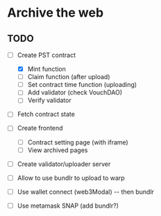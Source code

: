 # Archive the web

## TODO

- [ ] Create PST contract
  - [x] Mint function
  - [ ] Claim function (after upload)
  - [ ] Set contract time function (uploading)
  - [ ] Add validator (check VouchDAO)
  - [ ] Verify validator
- [ ] Fetch contract state

- [ ] Create frontend

  - [ ] Contract setting page (with iframe)
  - [ ] View archived pages

- [ ] Create validator/uploader server

- [ ] Allow to use bundlr to upload to warp
- [ ] Use wallet connect (web3Modal) -- then bundlr
- [ ] Use metamask SNAP (add bundlr?)
